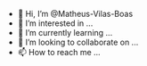 - 👋 Hi, I’m @Matheus-Vilas-Boas
- 👀 I’m interested in ...
- 🌱 I’m currently learning ...
- 💞️ I’m looking to collaborate on ...
- 📫 How to reach me ...

<!---
Matheus-Vilas-Boas/Matheus-Vilas-Boas is a ✨ special ✨ repository because its `README.md` (this file) appears on your GitHub profile.
You can click the Preview link to take a look at your changes.
--->
